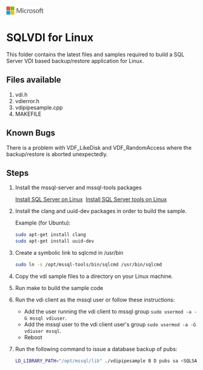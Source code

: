 ![](./media/solutions-microsoft-logo-small.png)
# SQLVDI for Linux
This folder contains the latest files and samples required to build a SQL Server VDI based backup/restore application for Linux. 

## Files available
1. vdi.h
2. vdierror.h
3. vdipipesample.cpp
4. MAKEFILE

## Known Bugs

There is a problem with VDF_LikeDisk and VDF_RandomAccess where the backup/restore is aborted unexpectedly.

## Steps

1. Install the mssql-server and mssql-tools packages 

   [Install SQL Server on Linux](http://docs.microsoft.com/sql/linux/sql-server-linux-setup) 
   [Install SQL Server tools on Linux](http://docs.microsoft.com/sql/linux/sql-server-linux-setup-tools) 
 
1. Install the clang and uuid-dev packages in order to build the sample.

   Example (for Ubuntu): 
    
   ```bash
   sudo apt-get install clang 
   sudo apt-get install uuid-dev 
   ```
   
1. Create a symbolic link to sqlcmd in /usr/bin
   
   ```bash
   sudo ln -s /opt/mssql-tools/bin/sqlcmd /usr/bin/sqlcmd
   ```

1. Copy the vdi sample files to a directory on your Linux machine.

1. Run make to build the sample code

1. Run the vdi client as the mssql user or follow these instructions:
	
    - Add the user running the vdi client to mssql group `sudo usermod -a -G mssql vdiuser`.
	- Add the mssql user to the vdi client user's group `sudo usermod -a -G vdiuser mssql`.
	- Reboot

1. Run the following command to issue a database backup of pubs:
	
   ```bash
   LD_LIBRARY_PATH="/opt/mssql/lib" ./vdipipesample B D pubs sa <SQLSAPASSWORD> /tmp/pubs.bak
   ```
